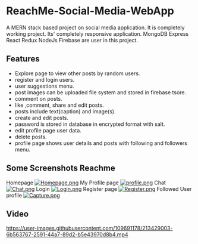 # ReachMe-Social-Media-WebApp 

A MERN stack based project on social media application. It is completely working project. Its' completely responsive application. MongoDB Express React Redux NodeJs Firebase are user in this project.


## Features

- Explore page to view other posts by random users.
- register and login users.
- user suggestions menu.
- post images can be uploaded file system and stored in firebase tsore.
- comment on posts.
- like ,comment, share and edit posts.
- posts include text(caption) and image(s).
- create and edit posts.
- password is stored in database in encrypted format with salt.
- edit profile page user data.
- delete posts.
- profile page shows user details and posts with following and followers menu.


## Some Screenshots Reachme

Homepage
[![Homepage.png](https://i.postimg.cc/pTVDyzG8/Homepage.png)](https://postimg.cc/XZhZzG07)
My Profile page
[![profile.png](https://i.postimg.cc/MZFyKcyM/profile.png)](https://postimg.cc/fkY38RqD)
Chat
[![Chat.png](https://i.postimg.cc/JzbJqPSZ/Chat.png)](https://postimg.cc/HrkVW4Yk)
Login
[![Login.png](https://i.postimg.cc/sg9QS1ZJ/Login.png)](https://postimg.cc/PCJ5nXyL)
Register page
[![Register.png](https://i.postimg.cc/q71NbYwh/Register.png)](https://postimg.cc/mcFZhm0B)
Followed User profile
[![Capture.png](https://i.postimg.cc/dVK4RW5c/Capture.png)](https://postimg.cc/svwYsJFT)

## Video

https://user-images.githubusercontent.com/109691178/213429003-6b563767-2591-44a7-89d2-b5e43970d8b4.mp4



